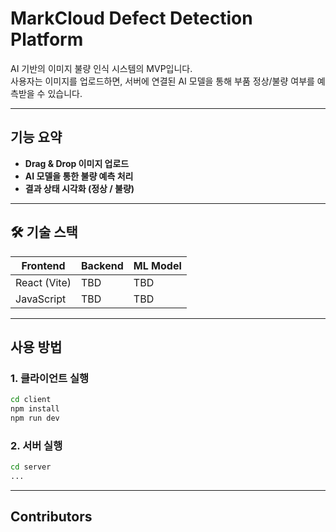 # MarkCloud Defect Detection Platform

AI 기반의 이미지 불량 인식 시스템의 MVP입니다.  
사용자는 이미지를 업로드하면, 서버에 연결된 AI 모델을 통해 부품 정상/불량 여부를 예측받을 수 있습니다.

---

## 기능 요약

- **Drag & Drop 이미지 업로드**
- **AI 모델을 통한 불량 예측 처리**
- **결과 상태 시각화 (정상 / 불량)**

---

## 🛠 기술 스택

| Frontend     | Backend | ML Model |
| ------------ | ------- | -------- |
| React (Vite) | TBD     | TBD      |
| JavaScript   | TBD     | TBD      |

---

## 사용 방법

### 1. 클라이언트 실행

```bash
cd client
npm install
npm run dev
```

### 2. 서버 실행

```bash
cd server
...
```

---

## Contributors

